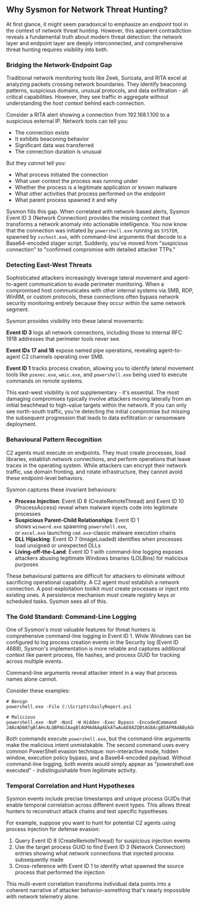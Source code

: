 

## **Why Sysmon for Network Threat Hunting?**

At first glance, it might seem paradoxical to emphasize an _endpoint_ tool in the context of _network_ threat hunting. However, this apparent contradiction reveals a fundamental truth about modern threat detection: the network layer and endpoint layer are deeply interconnected, and comprehensive threat hunting requires visibility into both.

### **Bridging the Network-Endpoint Gap**

Traditional network monitoring tools like Zeek, Suricata, and RITA excel at analyzing packets crossing network boundaries. They identify beaconing patterns, suspicious domains, unusual protocols, and data exfiltration - all critical capabilities. However, they see traffic in aggregate without understanding the _host context_ behind each connection.

Consider a RITA alert showing a connection from 192.168.1.100 to a suspicious external IP. Network tools can tell you:

- The connection exists
- It exhibits beaconing behavior
- Significant data was transferred
- The connection duration is unusual

But they _cannot_ tell you:

- What process initiated the connection
- What user context the process was running under
- Whether the process is a legitimate application or known malware
- What other activities that process performed on the endpoint
- What parent process spawned it and why

Sysmon fills this gap. When correlated with network-based alerts, Sysmon Event ID 3 (Network Connection) provides the missing context that transforms a network anomaly into actionable intelligence. You now know that the connection was initiated by `powershell.exe` running as `SYSTEM`, spawned by `svchost.exe`, with command-line arguments that decode to a Base64-encoded stager script. Suddenly, you've moved from "suspicious connection" to "confirmed compromise with detailed attacker TTPs."

### **Detecting East-West Threats**

Sophisticated attackers increasingly leverage lateral movement and agent-to-agent communication to evade perimeter monitoring. When a compromised host communicates with other internal systems via SMB, RDP, WinRM, or custom protocols, these connections often bypass network security monitoring entirely because they occur within the same network segment.

Sysmon provides visibility into these lateral movements:

**Event ID 3** logs all network connections, including those to internal RFC 1918 addresses that perimeter tools never see.

**Event IDs 17 and 18** expose named pipe operations, revealing agent-to-agent C2 channels operating over SMB.

**Event ID 1** tracks process creation, allowing you to identify lateral movement tools like `psexec.exe`, `wmic.exe`, and `powershell.exe` being used to execute commands on remote systems.

This east-west visibility is not supplementary - it's essential. The most damaging compromises typically involve attackers moving laterally from an initial beachhead to high-value targets within the network. If you can only see north-south traffic, you're detecting the initial compromise but missing the subsequent progression that leads to data exfiltration or ransomware deployment.

### **Behavioural Pattern Recognition**

C2 agents must execute on endpoints. They must create processes, load libraries, establish network connections, and perform operations that leave traces in the operating system. While attackers can encrypt their network traffic, use domain fronting, and rotate infrastructure, they cannot avoid these endpoint-level behaviors.

Sysmon captures these invariant behaviours:

- **Process Injection**: Event ID 8 (CreateRemoteThread) and Event ID 10 (ProcessAccess) reveal when malware injects code into legitimate processes
- **Suspicious Parent-Child Relationships**: Event ID 1 shows `winword.exe` spawning `powershell.exe`, or `excel.exe` launching `cmd.exe`-classic malware execution chains
- **DLL Hijacking**: Event ID 7 (ImageLoaded) identifies when processes load unsigned or unexpected DLLs
- **Living-off-the-Land**: Event ID 1 with command-line logging exposes attackers abusing legitimate Windows binaries (LOLBins) for malicious purposes

These behavioural patterns are difficult for attackers to eliminate without sacrificing operational capability. A C2 agent _must_ establish a network connection. A post-exploitation toolkit _must_ create processes or inject into existing ones. A persistence mechanism _must_ create registry keys or scheduled tasks. Sysmon sees all of this.



### **The Gold Standard: Command-Line Logging**

One of Sysmon's most valuable features for threat hunters is comprehensive command-line logging in Event ID 1. While Windows can be configured to log process creation events in the Security log (Event ID 4688), Sysmon's implementation is more reliable and captures additional context like parent process, file hashes, and process GUID for tracking across multiple events.

Command-line arguments reveal attacker intent in a way that process names alone cannot.

Consider these examples:

```
# Benign
powershell.exe -File C:\Scripts\DailyReport.ps1

# Malicious
powershell.exe -NoP -NonI -W Hidden -Exec Bypass -EncodedCommand JABzAD0ATgBlAHcALQBPAGIAagBlAGMAdAAgAEkATwAuAE0AZQBtAG8AcgB5AFMAdAByAGUAYQBtACgALABbAEMAbwBuAHYAZQByAHQAXQA6ADoARgByAG8AbQBCAGEAcwBlADYANABTAHQAcgBpAG4AZwAoACIASAA0AHMASQBBAEEAQQBBAEEAQQBBAEEAQQBLADEAVwBhADIALwBhAFEAQgBRAEIALwAvAC8ALwAvADgAQQBVAEUARgBCAFEAYwBJAEMAUQA...
```

Both commands execute `powershell.exe`, but the command-line arguments make the malicious intent unmistakable. The second command uses every common PowerShell evasion technique: non-interactive mode, hidden window, execution policy bypass, and a Base64-encoded payload. Without command-line logging, both events would simply appear as "powershell.exe executed" - indistinguishable from legitimate activity.

### **Temporal Correlation and Hunt Hypotheses**

Sysmon events include precise timestamps and unique process GUIDs that enable temporal correlation across different event types. This allows threat hunters to reconstruct attack chains and test specific hypotheses.

For example, suppose you want to hunt for potential C2 agents using process injection for defense evasion:

1. Query Event ID 8 (CreateRemoteThread) for suspicious injection events
2. Use the target process GUID to find Event ID 3 (Network Connection) entries showing what network connections that injected process subsequently made
3. Cross-reference with Event ID 1 to identify what spawned the source process that performed the injection

This multi-event correlation transforms individual data points into a coherent narrative of attacker behavior-something that's nearly impossible with network telemetry alone.

